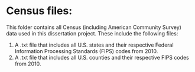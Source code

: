 # Census files:

This folder contains all Census (including American Community Survey) data used in this dissertation project. These include the following files:

1. A .txt file that includes all U.S. states and their respective Federal Information Processing Standards (FIPS) codes from 2010.
2. A .txt file that includes all U.S. counties and their respective FIPS codes from 2010.
